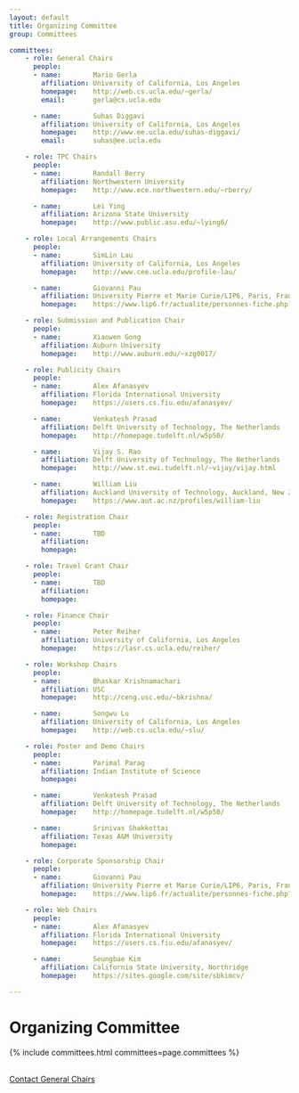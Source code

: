 ```yaml
---
layout: default
title: Organizing Committee
group: Committees

committees:
    - role: General Chairs
      people:
      - name:        Mario Gerla
        affiliation: University of California, Los Angeles
        homepage:    http://web.cs.ucla.edu/~gerla/
        email:       gerla@cs.ucla.edu

      - name:        Suhas Diggavi
        affiliation: University of California, Los Angeles
        homepage:    http://www.ee.ucla.edu/suhas-diggavi/
        email:       suhas@ee.ucla.edu

    - role: TPC Chairs
      people:
      - name:        Randall Berry
        affiliation: Northwestern University
        homepage:    http://www.ece.northwestern.edu/~rberry/

      - name:        Lei Ying
        affiliation: Arizona State University
        homepage:    http://www.public.asu.edu/~lying6/

    - role: Local Arrangements Chairs
      people:
      - name:        SimLin Lau
        affiliation: University of California, Los Angeles
        homepage:    http://www.cee.ucla.edu/profile-lau/

      - name:        Giovanni Pau
        affiliation: University Pierre et Marie Curie/LIP6, Paris, France
        homepage:    https://www.lip6.fr/actualite/personnes-fiche.php?nom=Pau

    - role: Submission and Publication Chair
      people:
      - name:        Xiaowen Gong
        affiliation: Auburn University
        homepage:    http://www.auburn.edu/~xzg0017/

    - role: Publicity Chairs
      people:
      - name:        Alex Afanasyev
        affiliation: Florida International University
        homepage:    https://users.cs.fiu.edu/afanasyev/

      - name:        Venkatesh Prasad
        affiliation: Delft University of Technology, The Netherlands
        homepage:    http://homepage.tudelft.nl/w5p50/

      - name:        Vijay S. Rao
        affiliation: Delft University of Technology, The Netherlands
        homepage:    http://www.st.ewi.tudelft.nl/~vijay/vijay.html

      - name:        William Liu
        affiliation: Auckland University of Technology, Auckland, New Zealand
        homepage:    https://www.aut.ac.nz/profiles/william-liu

    - role: Registration Chair
      people:
      - name:        TBD
        affiliation: 
        homepage:    

    - role: Travel Grant Chair
      people:
      - name:        TBD
        affiliation: 
        homepage:    

    - role: Finance Chair
      people:
      - name:        Peter Reiher
        affiliation: University of California, Los Angeles
        homepage:    https://lasr.cs.ucla.edu/reiher/

    - role: Workshop Chairs
      people:
      - name:        Bhaskar Krishnamachari
        affiliation: USC
        homepage:    http://ceng.usc.edu/~bkrishna/

      - name:        Songwu Lu
        affiliation: University of California, Los Angeles
        homepage:    http://web.cs.ucla.edu/~slu/

    - role: Poster and Demo Chairs
      people:
      - name:        Parimal Parag
        affiliation: Indian Institute of Science
        homepage:    

      - name:        Venkatesh Prasad
        affiliation: Delft University of Technology, The Netherlands
        homepage:    http://homepage.tudelft.nl/w5p50/

      - name:        Srinivas Shakkottai
        affiliation: Texas A&M University
        homepage:    

    - role: Corporate Sponsorship Chair
      people:
      - name:        Giovanni Pau
        affiliation: University Pierre et Marie Curie/LIP6, Paris, France
        homepage:    https://www.lip6.fr/actualite/personnes-fiche.php?nom=Pau

    - role: Web Chairs
      people:
      - name:        Alex Afanasyev
        affiliation: Florida International University
        homepage:    https://users.cs.fiu.edu/afanasyev/

      - name:        Seungbae Kim
        affiliation: California State University, Northridge
        homepage:    https://sites.google.com/site/sbkimcv/

---
```


# Organizing Committee

{% include committees.html committees=page.committees %}

<br/>

<div class="row">
  <div class="col-sm-6 col-sm-offset-3">
    <a href="mailto:gerla@cs.ucla.edu,suhas@ee.ucla.edu" class="btn btn-primary btn-block" role="button">Contact General Chairs</a>
  </div>
</div>
